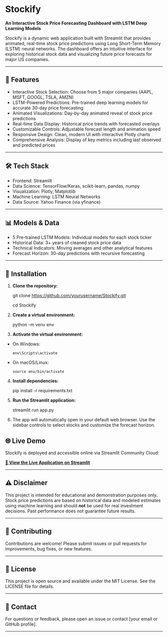 # Stockify

**An Interactive Stock Price Forecasting Dashboard with LSTM Deep Learning Models**

Stockify is a dynamic web application built with Streamlit that provides animated, real-time stock price predictions using Long Short-Term Memory (LSTM) neural networks. The dashboard offers an intuitive interface for exploring historical stock data and visualizing future price forecasts for major US companies.

---

## 🚀 Features

- Interactive Stock Selection: Choose from 5 major companies (AAPL, MSFT, GOOGL, TSLA, AMZN)  
- LSTM-Powered Predictions: Pre-trained deep learning models for accurate 30-day price forecasting  
- Animated Visualizations: Day-by-day animated reveal of stock price predictions  
- Real-time Data Display: Historical price trends with forecasted overlays  
- Customizable Controls: Adjustable forecast length and animation speed  
- Responsive Design: Clean, modern UI with interactive Plotly charts  
- Comprehensive Analysis: Display of key metrics including last observed and predicted prices

---

## 🛠️ Tech Stack

- Frontend: Streamlit  
- Data Science: TensorFlow/Keras, scikit-learn, pandas, numpy  
- Visualization: Plotly, Matplotlib  
- Machine Learning: LSTM Neural Networks  
- Data Source: Yahoo Finance (via yfinance)

---

## 📊 Models & Data

- 5 Pre-trained LSTM Models: Individual models for each stock ticker  
- Historical Data: 3+ years of cleaned stock price data  
- Technical Indicators: Moving averages and other analytical features  
- Forecast Horizon: 30-day predictions with recursive forecasting

---

## 🔧 Installation

1. **Clone the repository:**

   git clone https://github.com/yourusername/Stockify.git

   cd Stockify

3. **Create a virtual environment:**

   python -m venv env


3. **Activate the virtual environment:**

- On Windows:
  ```
  env\Scripts\activate
  ```
- On macOS/Linux:
  ```
  source env/bin/activate
  ```

4. **Install dependencies:**

   pip install -r requirements.txt


5. **Run the Streamlit application:**

   streamlit run app.py

   
6. The app will automatically open in your default web browser. Use the sidebar controls to select stocks and customize the forecast horizon.


## 🌐 Live Demo

Stockify is deployed and accessible online via Streamlit Community Cloud:

[**🔗 View the Live Application on Streamlit**](https://stockify-impjjtykzpkoeazeys6jlr.streamlit.app/)

---

## ⚠️ Disclaimer

This project is intended for educational and demonstration purposes only. Stock price predictions are based on historical data and modeled estimates using machine learning and should **not** be used for real investment decisions. Past performance does not guarantee future results.

---

## 🤝 Contributing

Contributions are welcome! Please submit issues or pull requests for improvements, bug fixes, or new features.

---

## 📄 License

This project is open source and available under the MIT License. See the LICENSE file for details.

---

## 📧 Contact

For questions or feedback, please open an issue or contact [your email or GitHub profile].

---










